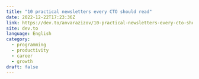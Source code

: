 ```yaml
---
title: "10 practical newsletters every CTO should read"
date: 2022-12-22T17:23:36Z
link: https://dev.to/anvarazizov/10-practical-newsletters-every-cto-should-read-oac?utm_medium=RSS&utm_source=news.12bit.vn
site: dev.to
language: English
category:
  - programming
  - productivity
  - career
  - growth
draft: false
---
```

